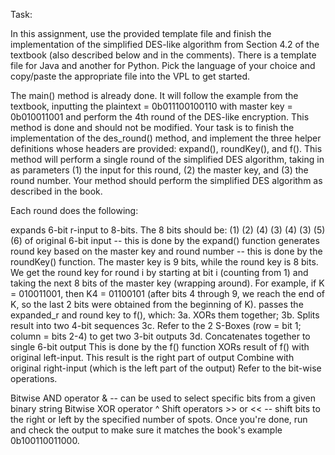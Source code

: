 Task:

In this assignment, use the provided template file and finish the implementation of the simplified DES-like algorithm from Section 4.2 of the textbook (also described below and in the comments). There is a template file for Java and another for Python. Pick the language of your choice and copy/paste the appropriate file into the VPL to get started.

The main() method is already done. It will follow the example from the textbook, inputting the plaintext = 0b011100100110 with master key = 0b010011001 and perform the 4th round of the DES-like encryption. This method is done and should not be modified.
Your task is to finish the implementation of the des_round() method, and implement the three helper definitions whose headers are provided: expand(), roundKey(), and f(). This method will perform a single round of the simplified DES algorithm, taking in as parameters (1) the input for this round, (2) the master key, and (3) the round number. Your method should perform the simplified DES algorithm as described in the book.

Each round does the following:

expands 6-bit r-input to 8-bits. The 8 bits should be: (1) (2) (4) (3) (4) (3) (5) (6) of original 6-bit input -- this is done by the expand() function
generates round key based on the master key and round number -- this is done by the roundKey() function.
The master key is 9 bits, while the round key is 8 bits. We get the round key for round i by starting at bit i (counting from 1) and taking the next 8 bits of the master key (wrapping around).
For example, if K = 010011001, then K4 = 01100101 (after bits 4 through 9, we reach the end of K, so the last 2 bits were obtained from the beginning of K).
passes the expanded_r and round key to f(), which:
3a. XORs them together;
3b. Splits result into two 4-bit sequences
3c. Refer to the 2 S-Boxes (row = bit 1; column = bits 2-4) to get two 3-bit outputs
3d. Concatenates together to single 6-bit output
This is done by the f() function
XORs result of f() with original left-input. This result is the right part of output
Combine with original right-input (which is the left part of the output)
Refer to the bit-wise operations.

Bitwise AND operator & -- can be used to select specific bits from a given binary string
Bitwise XOR operator ^
Shift operators >> or << -- shift bits to the right or left by the specified number of spots.
Once you're done, run and check the output to make sure it matches the book's example 0b100110011000.
